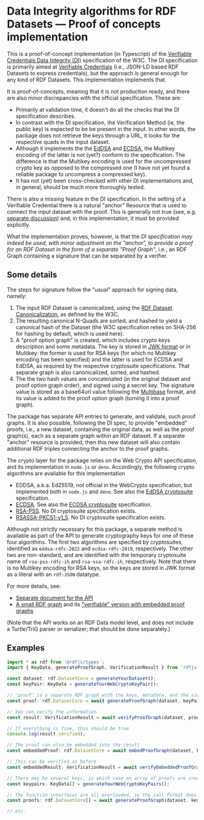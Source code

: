 # Data Integrity algorithms for RDF Datasets — Proof of concepts implementation

This is a proof-of-concept implementation (in Typescript) of the [Verifiable Credentials Data Integrity (DI)](https://www.w3.org/TR/vc-data-integrity/) specification of the W3C. 
The DI specification is primarily aimed at [Verifiable Credentials](https://www.w3.org/TR/vc-data-model-2.0/) (i.e., JSON-LD based RDF Datasets to express credentials), but the approach is general enough for any kind of RDF Datasets. 
This implementation implements that.

It is proof-of-concepts, meaning that it is not production ready, and there are also minor discrepancies with the official specification. These are:

- Primarily at validation time, it doesn't do all the checks that the DI specification describes.
- In contrast with the DI specification, the Verification Method (ie, the public key) is expected to be be present in the input. In other words, the package does not retrieve the keys through a URL, it looks for the respective quads in the input dataset.
- Although it implements the the [EdDSA](https://www.w3.org/TR/vc-di-eddsa/) and [ECDSA](https://www.w3.org/TR/vc-di-ecdsa/), the Multikey encoding of the latter is not (yet?) conform to the specification.
The difference is that the Multikey encoding is used for the uncompressed crypto key as opposed to the compressed one (I have not yet found a reliable package to uncompress a compressed key).
- It has not (yet) been cross-checked with other DI implementations and, in general, should be much more thoroughly tested.

There is also a missing feature in the DI specification. In the setting of a Verifiable Credential there is a natural "anchor" Resource that is used to connect the input dataset with the proof. 
This is generally not true (see, e.g. [separate discussion](https://github.com/w3c/vc-data-model/issues/1248)) and, in this implementation, it must be provided explicitly.

What the implementation proves, however, is that the _DI specification may indeed be used, with minor adjustment on the "anchor", to provide a proof for an RDF Dataset in the form of a separate "Proof Graph"_, i.e., an RDF Graph containing a signature that can be separated by a verifier.

## Some details

The steps for signature follow the "usual" approach for signing data, namely:

1. The input RDF Dataset is canonicalized, using the [RDF Dataset Canonicalization](https://www.w3.org/TR/rdf-canon/), as defined by the W3C.
2. The resulting canonical N-Quads are sorted, and hashed to yield a canonical hash of the Dataset (the W3C specification relies on SHA-256 for hashing by default, which is used here).
3. A "proof option graph" is created, which includes crypto keys description and some metadata. The key is stored in [JWK format](https://www.rfc-editor.org/rfc/rfc7517) or in Multikey: the former is used for RSA keys (for which no Multikey encoding has been specified) and the latter is used for ECDSA and EdDSA, as required by the respective cryptosuite specifications. That separate graph is also canonicalized, sorted, and hashed.
4. The the two hash values are concatenated (in the original dataset and proof option graph order), and signed using a secret key. The signature value is stored as a base64url value following the [Multibase](https://datatracker.ietf.org/doc/draft-multiformats-multibase) format, and its value is added to the proof option graph (turning it into a proof graph).

The package has separate API entries to generate, and validate, such proof graphs. It is also possible, following the DI spec, to provide "embedded" proofs, i.e., a new dataset, containing the original data, as well as the proof graph(s), each as a separate graph within an RDF dataset. If a separate "anchor" resource is provided, then this new dataset will also contain additional RDF triples connecting the anchor to the proof graphs.

The crypto layer for the package relies on the Web Crypto API specification, and its implementation in `node.js` or `deno`. Accordingly, the following crypto algorithms are available for this implementation

- EDDSA, a.k.a. Ed25519, not official in the WebCrypto specification, but implemented both in `node.js` and `deno`. See also the [EdDSA cryptosuite](https://www.w3.org/TR/vc-di-eddsa/) specification.
- [ECDSA](https://w3c.github.io/webcrypto/#ecdsa). See also the [ECDSA cryptosuite](https://www.w3.org/TR/vc-di-ecdsa/) specification.
- [RSA-PSS](https://w3c.github.io/webcrypto/#rsa-pss). No DI cryptosuite specification exists.
- [RSASSA-PKCS1-v1_5](https://w3c.github.io/webcrypto/#rsassa-pkcs1). No DI cryptosuite specification exists.

Although not strictly necessary for this package, a separate method is available as part of the API to generate cryptography keys for one of these four algorithms. 
The first two algorithms are specified by cryptosuites, identified as `eddsa-rdfc-2022` and `ecdsa-rdfc-2019`, respectively.
The other two are non-standard, and are identified with the temporary cryptosuite name of `rsa-pss-rdfc-ih` and `rsa-ssa-rdfc-ih`, respectively. Note that there is no Multikey encoding for RSA keys, so the keys are stored in JWK format as a literal with an `rdf:JSON` datatype.

For more details, see:

- [Separate document for the API](https://iherman.github.io/rdfjs-di/modules/index.html)
- [A small RDF graph](https://github.com/iherman/rdfjs-di/blob/main/examples/small.ttl) and its ["verifiable" version with embedded proof graphs](https://github.com/iherman/rdfjs-di/blob/main/examples/small_with_proofs.ttl) 

(Note that the API works on an RDF Data model level, and does not include a Turtle/TriG parser or serializer; that should be done separately.)

## Examples

```typescript
import * as rdf from '@rdfjs/types';
import { KeyData, generateProofGraph, VerificationResult } from 'rdfjs-di';

const dataset: rdf.DatasetCore = generateYourDataset();
const keyPair: KeyData = generateYourWebCryptoKeyPair();

// 'proof' is a separate RDF graph with the keys, metadata, and the signature
const proof: rdf.DatasetCore = await generateProofGraph(dataset, keyPair)

// You can verify the information
const result: VerificationResult = await verifyProofGraph(dataset, proof);

// If everything is fine, this should be true
console.log(result.verified);

// The proof can also be embedded into the result
const embeddedProof: rdf.DatasetCore = await embedProofGraph(dataset, keyPair, anchorResource);

// This can be verified as before
const embeddedResult: VerificationResult = await verifyEmbeddedProofGraph(proof, anchor);

// There may be several keys, in which case an array of proofs are created:
const keypairs: KeyData[] = generateYourWebCryptoKeyPairs();

// The function interfaces are all overloaded, so the call format does not really change:
const proofs: rdf.DatasetCore[] = await generateProofGraph(dataset, keyPairs);

// etc.
```

